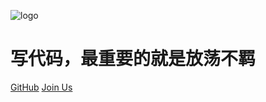 
![logo](https://avatars2.githubusercontent.com/u/15697858?s=460&u=5d75de467184fa368190580cf355330ded81711d&v=4)

# 写代码，最重要的就是放荡不羁

[GitHub](https://github.com/yuxuanjiang)
[Join Us](https://github.com/yuxuanjiang/docs)

